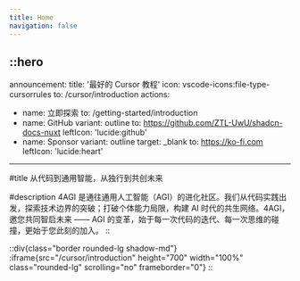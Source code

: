 ```yaml
---
title: Home
navigation: false
---
```


::hero
---
announcement:
  title: '最好的 Cursor 教程'
  icon: vscode-icons:file-type-cursorrules
  to: /cursor/introduction
actions:
  - name: 立即探索
    to: /getting-started/introduction
  - name: GitHub
    variant: outline
    to: https://github.com/ZTL-UwU/shadcn-docs-nuxt
    leftIcon: 'lucide:github'
  - name: Sponsor
    variant: outline
    target: _blank
    to: https://ko-fi.com
    leftIcon: 'lucide:heart'
---

#title
从代码到通用智能，从独行到共创未来

#description
4AGI 是通往通用人工智能（AGI）的进化社区。我们从代码实践出发，探索技术边界的突破；打破个体能力局限，构建 AI 时代的共生网络。4AGI，邀您共同智启未来 —— AGI 的变革，始于每一次代码的迭代、每一次思维的碰撞，更始于您此刻的加入。
::

::div{class="border rounded-lg shadow-md"}
  :iframe{src="/cursor/introduction" height="700" width="100%" class="rounded-lg" scrolling="no" frameborder="0"}
::
